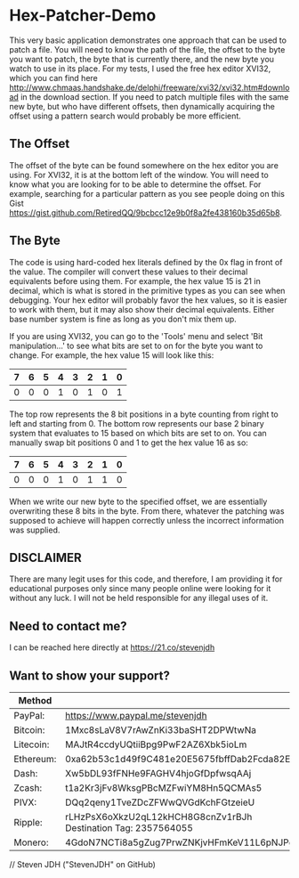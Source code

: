 # Hex-Patcher-Demo
This very basic application demonstrates one approach that can be used to patch a file. You will need to know the path of the file, the offset to the byte you want to patch, the byte that is currently there, and the new byte you watch to use in its place. For my tests, I used the free hex editor XVI32, which you can find here http://www.chmaas.handshake.de/delphi/freeware/xvi32/xvi32.htm#download in the download section. If you need to patch multiple files with the same new byte, but who have different offsets, then dynamically acquiring the offset using a pattern search would probably be more efficient.

## The Offset
The offset of the byte can be found somewhere on the hex editor you are using. For XVI32, it is at the bottom left of the window. You will need to know what you are looking for to be able to determine the offset. For example, searching for a particular pattern as you see people doing on this Gist https://gist.github.com/RetiredQQ/9bcbcc12e9b0f8a2fe438160b35d65b8. 

## The Byte
The code is using hard-coded hex literals defined by the 0x flag in front of the value. The compiler will convert these values to their decimal equivalents before using them. For example, the hex value 15 is 21 in decimal, which is what is stored in the primitive types as you can see when debugging. Your hex editor will probably favor the hex values, so it is easier to work with them, but it may also show their decimal equivalents. Either base number system is fine as long as you don't mix them up.

If you are using XVI32, you can go to the 'Tools' menu and select 'Bit manipulation...' to see what bits are set to on for the byte you want to change. For example, the hex value 15 will look like this:

7|6|5|4|3|2|1|0
-|-|-|-|-|-|-|-
0|0|0|1|0|1|0|1

The top row represents the 8 bit positions in a byte counting from right to left and starting from 0. The bottom row represents our base 2 binary system that evaluates to 15 based on which bits are set to on. You can manually swap bit positions 0 and 1 to get the hex value 16 as so:

7|6|5|4|3|2|1|0
-|-|-|-|-|-|-|-
0|0|0|1|0|1|1|0

When we write our new byte to the specified offset, we are essentially overwriting these 8 bits in the byte. From there, whatever the patching was supposed to achieve will happen correctly unless the incorrect information was supplied.

## DISCLAIMER
There are many legit uses for this code, and therefore, I am providing it for educational purposes only since many people online were looking for it without any luck. I will not be held responsible for any illegal uses of it.

## Need to contact me?
I can be reached here directly at https://21.co/stevenjdh

## Want to show your support?
Method | Address
------------ | -------------
PayPal: | https://www.paypal.me/stevenjdh
Bitcoin: | 1Mxc8sLaV8V7rAwZnKi33baSHT2DPWtwNa
Litecoin: | MAJtR4ccdyUQtiiBpg9PwF2AZ6Xbk5ioLm
Ethereum: | 0xa62b53c1d49f9C481e20E5675fbffDab2Fcda82E
Dash: | Xw5bDL93fFNHe9FAGHV4hjoGfDpfwsqAAj
Zcash: | t1a2Kr3jFv8WksgPBcMZFwiYM8Hn5QCMAs5
PIVX:  | DQq2qeny1TveZDcZFWwQVGdKchFGtzeieU
Ripple: | rLHzPsX6oXkzU2qL12kHCH8G8cnZv1rBJh<br />Destination Tag: 2357564055
Monero: | 4GdoN7NCTi8a5gZug7PrwZNKjvHFmKeV11L6pNJPgj5QNEHsN6eeX3DaAQFwZ1ufD4LYCZKArktt113W7QjWvQ7CWDXrwM8yCGgEdhV3Wt


// Steven JDH ("StevenJDH" on GitHub)

